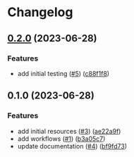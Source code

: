 # Changelog

## [0.2.0](https://github.com/CloudNationHQ/az-cn-module-tf-acr/compare/v0.1.0...v0.2.0) (2023-06-28)


### Features

* add initial testing ([#5](https://github.com/CloudNationHQ/az-cn-module-tf-acr/issues/5)) ([c88f1f8](https://github.com/CloudNationHQ/az-cn-module-tf-acr/commit/c88f1f87df22fb285ab77166cd7122c239225807))

## 0.1.0 (2023-06-28)


### Features

* add initial resources ([#3](https://github.com/CloudNationHQ/az-cn-module-tf-acr/issues/3)) ([ae22a9f](https://github.com/CloudNationHQ/az-cn-module-tf-acr/commit/ae22a9f8abc62440c4a742f367386fa06435ba21))
* add workflows ([#1](https://github.com/CloudNationHQ/az-cn-module-tf-acr/issues/1)) ([b3a05c7](https://github.com/CloudNationHQ/az-cn-module-tf-acr/commit/b3a05c74f06e4c91dce07ad63ad523d4ad08249e))
* update documentation ([#4](https://github.com/CloudNationHQ/az-cn-module-tf-acr/issues/4)) ([bf9fd73](https://github.com/CloudNationHQ/az-cn-module-tf-acr/commit/bf9fd735c3ad3b6126e7bc8d8814c094fdeab631))
